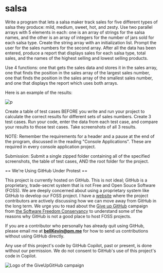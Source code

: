 # salsa

Write a program that lets a salsa maker track sales for five different types of salsa they produce: mild, medium, sweet, hot, and zesty. Use two parallel arrays with 5 elements in each: one is an array of strings for the salsa names, and the other is an array of integers for the number of jars sold for each salsa type. Create the string array with an initialization list. Prompt the user for the sales numbers for the second array. After all the data has been entered, produce a report that displays sales for each salsa type, total sales, and the names of the highest selling and lowest selling products.

Use 4 functions: one that gets the sales data and stores it in the sales array, one that finds the position in the sales array of the largest sales number, one that finds the position in the sales array of the smallest sales number, and one that displays the report which uses both arrays. 

Here is an example of the results:

![p](https://github.com/bell-kevin/salsa/blob/main/salsa.PNG)

Create a table of test cases BEFORE you write and run your project to calculate the correct results for different sets of sales numbers. Create 3 test cases. Run your code, enter the data from each test case, and compare your results to those test cases. Take screenshots of all 3 results.

 

NOTE: Remember the requirements for a header and a pause at the end of the program, discussed in the reading "Console Applications". These are required in every console application project.

Submission: Submit a single zipped folder containing all of the specified screenshots, the table of test cases, AND the root folder for the project.

== We're Using GitHub Under Protest ==

This project is currently hosted on GitHub.  This is not ideal; GitHub is a
proprietary, trade-secret system that is not Free and Open Souce Software
(FOSS).  We are deeply concerned about using a proprietary system like GitHub
to develop our FOSS project. I have a [website](https://bellKevin.me) where the
project contributors are actively discussing how we can move away from GitHub
in the long term.  We urge you to read about the [Give up GitHub](https://GiveUpGitHub.org) campaign 
from [the Software Freedom Conservancy](https://sfconservancy.org) to understand some of the reasons why GitHub is not 
a good place to host FOSS projects.

If you are a contributor who personally has already quit using GitHub, please
email me at **bellKevin@pm.me** for how to send us contributions without
using GitHub directly.

Any use of this project's code by GitHub Copilot, past or present, is done
without our permission.  We do not consent to GitHub's use of this project's
code in Copilot.

![Logo of the GiveUpGitHub campaign](https://sfconservancy.org/img/GiveUpGitHub.png)
